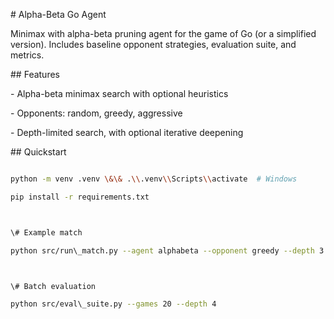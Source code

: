 \# Alpha-Beta Go Agent



Minimax with alpha-beta pruning agent for the game of Go (or a simplified version). Includes baseline opponent strategies, evaluation suite, and metrics.



\## Features

\- Alpha-beta minimax search with optional heuristics

\- Opponents: random, greedy, aggressive

\- Depth-limited search, with optional iterative deepening



\## Quickstart

```bash

python -m venv .venv \&\& .\\.venv\\Scripts\\activate  # Windows

pip install -r requirements.txt



\# Example match

python src/run\_match.py --agent alphabeta --opponent greedy --depth 3



\# Batch evaluation

python src/eval\_suite.py --games 20 --depth 4



